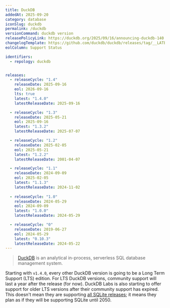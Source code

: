 ```yaml
---
title: DuckDB
addedAt: 2025-09-20
category: database
iconSlug: duckdb
permalink: /duckdb
versionCommand: duckdb version
releasePolicyLink: https://duckdb.org/2025/09/16/announcing-duckdb-140.html#long-term-support-lts-edition
changelogTemplate: https://github.com/duckdb/duckdb/releases/tag/__LATEST__
eolColumn: Support Status

identifiers:
  - repology: duckdb


releases:
  - releaseCycle: "1.4"
    releaseDate: 2025-09-16
    eol: 2026-09-16
    lts: true
    latest: "1.4.0"
    latestReleaseDate: 2025-09-16

  - releaseCycle: "1.3"
    releaseDate: 2025-05-21
    eol: 2025-09-16
    latest: "1.3.2"
    latestReleaseDate: 2025-07-07

  - releaseCycle: "1.2"
    releaseDate: 2025-02-05
    eol: 2025-05-21
    latest: "1.2.2"
    latestReleaseDate: 2001-04-07

  - releaseCycle: "1.1"
    releaseDate: 2024-09-09
    eol: 2025-02-05
    latest: "1.1.3"
    latestReleaseDate: 2024-11-02 
    
  - releaseCycle: "1.0"
    releaseDate: 2024-05-29
    eol: 2024-09-09
    latest: "1.0.0"
    latestReleaseDate: 2024-05-29 

  - releaseCycle: "0"
    releaseDate: 2019-06-27
    eol: 2024-05-29
    latest: "0.10.3"
    latestReleaseDate: 2024-05-22
---
```


> [DuckDB](https://duckdb.org/) is an analytical in-process, serverless SQL database management system.

Starting with `v1.4.0`, every other DuckDB version is going to be a Long Term Support (LTS) edition.
For LTS DuckDB versions, community support will last a year after the release (for now). DuckDB Labs is also starting
to offer support for older LTS versions after their community support has expired.
This doesn't mean they are supporting [all SQLite releases](https://www.sqlite.org/chronology.html);
it means they plan as if they will be supporting SQLite until 2050.

